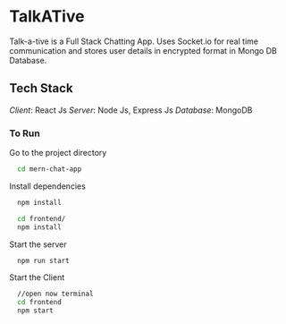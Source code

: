 # TalkATive
Talk-a-tive is a Full Stack Chatting App. Uses Socket.io for real time communication and stores user details in encrypted format in Mongo DB Database.

## Tech Stack
*Client*: React Js
*Server*: Node Js, Express Js
*Database*: MongoDB

### To Run
Go to the project directory

```bash
  cd mern-chat-app
```

Install dependencies

```bash
  npm install
```

```bash
  cd frontend/
  npm install
```

Start the server

```bash
  npm run start
```
Start the Client

```bash
  //open now terminal
  cd frontend
  npm start
```
